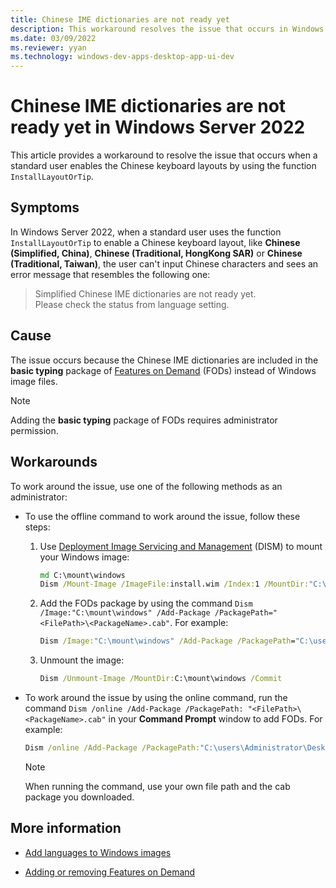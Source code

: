 ```yaml
---
title: Chinese IME dictionaries are not ready yet
description: This workaround resolves the issue that occurs in Windows Server 2022 when you enable Chinese keyboard layouts by using the function InstallLayoutOrTip.
ms.date: 03/09/2022
ms.reviewer: yyan
ms.technology: windows-dev-apps-desktop-app-ui-dev
---
```


# Chinese IME dictionaries are not ready yet in Windows Server 2022

This article provides a workaround to resolve the issue that occurs when a standard user enables the Chinese keyboard layouts by using the function `InstallLayoutOrTip`.

## Symptoms

In Windows Server 2022, when a standard user uses the function `InstallLayoutOrTip` to enable a Chinese keyboard layout, like **Chinese (Simplified, China)**, **Chinese (Traditional, HongKong SAR)** or **Chinese (Traditional, Taiwan)**, the user can't input Chinese characters and sees an error message that resembles the following one:

> Simplified Chinese IME dictionaries are not ready yet.  
  Please check the status from language setting.

## Cause

The issue occurs because the Chinese IME dictionaries are included in the **basic typing** package of [Features on Demand](/windows-hardware/manufacture/desktop/features-on-demand-v2--capabilities) (FODs) instead of Windows image files.

> [!NOTE]
> Adding the **basic typing** package of FODs requires administrator permission.

## Workarounds

To work around the issue, use one of the following methods as an administrator:

- To use the offline command to work around the issue, follow these steps:

    1. Use [Deployment Image Servicing and Management](/windows-hardware/manufacture/desktop/what-is-dism) (DISM) to mount your Windows image:

        ```cmd
        md C:\mount\windows
        Dism /Mount-Image /ImageFile:install.wim /Index:1 /MountDir:"C:\mount\windows"
        ```

    1. Add the FODs package by using the command `Dism /Image:"C:\mount\windows" /Add-Package /PackagePath="<FilePath>\<PackageName>.cab"`. For example:

        ```cmd
        Dism /Image:"C:\mount\windows" /Add-Package /PackagePath="C:\users\Administrator\Desktop\Microsoft-Windows-LanguageFeatures-Basic-zh-cn-Package~31bf3856ad364e35~amd64~~.cab"
        ```

    1. Unmount the image:

        ```cmd
        Dism /Unmount-Image /MountDir:C:\mount\windows /Commit
        ```

- To work around the issue by using the online command, run the command `Dism /online /Add-Package /PackagePath: "<FilePath>\<PackageName>.cab"` in your **Command Prompt** window to add FODs. For example:

    ```cmd
    Dism /online /Add-Package /PackagePath:"C:\users\Administrator\Desktop\Microsoft-Windows-LanguageFeatures-Basic-zh-cn-Package~31bf3856ad364e35~amd64~~.cab"
    ```

    > [!NOTE]
    > When running the command, use your own file path and the cab package you downloaded.

## More information

- [Add languages to Windows images](/windows-hardware/manufacture/desktop/add-language-packs-to-windows)

- [Adding or removing Features on Demand](/windows-hardware/manufacture/desktop/features-on-demand-v2--capabilities#adding-or-removing-features-on-demand)
